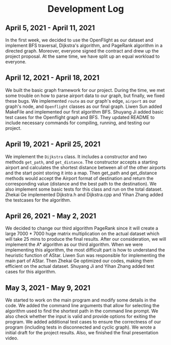 <h1 align="center">Development Log</h1>

## April 5, 2021 - April 11, 2021
  In the first week, we decided to use the OpenFlight as our dataset and implement BFS traversal, Dijkstra's algorithm, and PageRank algorithm in a directed graph. Moreover, everyone signed the contract and drew up the project proposal. At the same time, we have split up an equal workload to everyone. 

## April 12, 2021 - April 18, 2021
  We built the basic graph framework for our project. During the time, we met some trouble on how to parse airport data to our graph, but finally, we fixed these bugs.
  We implemented `route` as our graph's edge, `airport` as our graph's node, and `Openflight` classes as our final graph. Liwen Sun added MakeFile and implemented our first algorithm BFS. Shuyang Ji added basic test cases for the Openflight graph and BFS. They updated README to include necessary commands for compiling, running, and testing our project.

## April 19, 2021 - April 25, 2021
  We implement the `Dijkstra` class. It includes a constructor and two methods `get_path`, and `get_distance`. The constructor accepts a starting airport and calculates the shortest distance between all of the other airports and the start point storing it into a map. Then get_path and get_distance methods would accept the Airport format of destination and return the corresponding value (distance and the best path to the destination). We also implement some basic tests for this class and run on the total dataset.  Zhekai Ge implemented Dijkstra.h and Dijkstra.cpp and Yihan Zhang added the testcases for the algorithm.


## April 26, 2021 - May 2, 2021
  We decided to change our third algorithm PageRank since it will create a large 7000 * 7000 huge matrix multiplication on the actual dataset which will take 25 mins to produce the final results. After our consideration, we will implement the A* algorithm as our third algorithm. When we were implementing this algorithm, the most difficult part is how to understand the heuristic function of AStar. Liwen Sun was responsible for implementing the main part of AStar. Then Zhekai Ge optimized our codes, making them efficient on the actual dataset. Shuyang Ji and Yihan Zhang added test cases for this algorithm.

## May 3, 2021 - May 9, 2021
  We started to work on the main program and modify some details in the code. We added the command line arguments that allow for selecting the algorithm used to find the shortest path in the command line prompt. We also check whether the input is valid and provide options for exiting the program. We added additional test cases to ensure the correctness of our program (including tests in disconnected and cyclic graph). We wrote a initial draft for the project results. Also, we finished the final presentation video.
